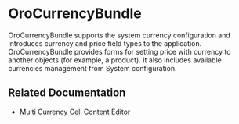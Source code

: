 <a id="bundle-docs-platform-currency-bundle"></a>

# OroCurrencyBundle

OroCurrencyBundle supports the system currency configuration and introduces currency and price field types to the application. OroCurrencyBundle provides forms for setting price with currency to another objects (for example, a product). It also includes available currencies management from System configuration.

## Related Documentation

* [Multi Currency Cell Content Editor](multi-currency-editor-view.md)

<!-- Frontend -->
